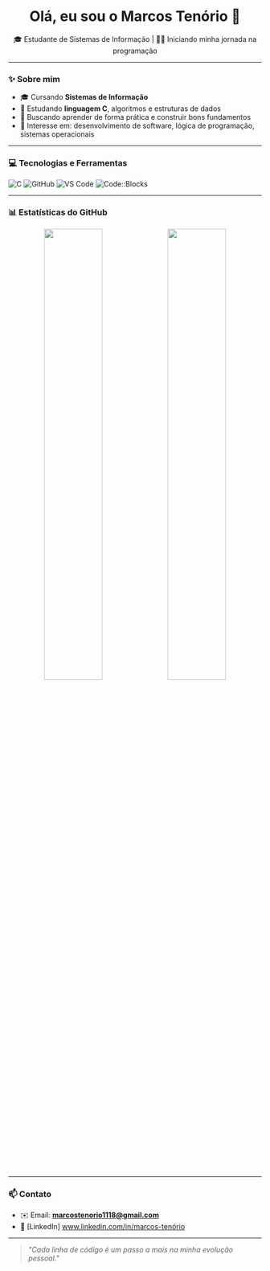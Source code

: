 <h1 align="center">Olá, eu sou o Marcos Tenório 👋</h1>

<p align="center">
🎓 Estudante de Sistemas de Informação | 👨‍💻 Iniciando minha jornada na programação
</p>

---

### ✨ Sobre mim

- 🎓 Cursando **Sistemas de Informação**
- 🔧 Estudando **linguagem C**, algoritmos e estruturas de dados
- 🧠 Buscando aprender de forma prática e construir bons fundamentos
- 🌱 Interesse em: desenvolvimento de software, lógica de programação, sistemas operacionais

--- 

### 💻 Tecnologias e Ferramentas

![C](https://img.shields.io/badge/-C-555?style=flat-square&logo=c&logoColor=A8B9CC)
![GitHub](https://img.shields.io/badge/-GitHub-555?style=flat-square&logo=github)
![VS Code](https://img.shields.io/badge/-VS%20Code-555?style=flat-square&logo=visual-studio-code)
![Code::Blocks](https://img.shields.io/badge/-Code::Blocks-555?style=flat-square&logo=codeblocks&logoColor=white)

---

### 📊 Estatísticas do GitHub

<p align="center">
  <img width="48%" src="https://github-readme-stats.vercel.app/api?username=MarcosTenorio06&show_icons=true&theme=tokyonight" />
  <img width="48%" src="https://github-readme-stats.vercel.app/api/top-langs/?username=MarcosTenorio06&layout=compact&theme=tokyonight" />
</p>

---

### 📫 Contato

- ✉️ Email: **marcostenorio1118@gmail.com**
- 💼 [LinkedIn] www.linkedin.com/in/marcos-tenório

---

> *"Cada linha de código é um passo a mais na minha evolução pessoal."*
